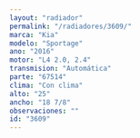 ```yaml
---
layout: "radiador"
permalink: "/radiadores/3609/"
marca: "Kia"
modelo: "Sportage"
ano: "2016"
motor: "L4 2.0, 2.4"
transmision: "Automática"
parte: "67514"
clima: "Con clima"
alto: "25"
ancho: "18 7/8"
observaciones: ""
id: "3609"
---
```


